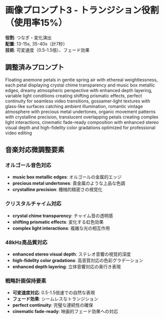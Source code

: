 # 画像プロンプト3 - トランジション役割（使用率15%）

**役割**: つなぎ・変化演出  
**配置**: 13-15s, 35-40s（計7秒）  
**技術**: 可変速度（0.5-1.5倍）、フェード効果  

## 調整済みプロンプト

Floating anemone petals in gentle spring air with ethereal weightlessness, each petal displaying crystal chime transparency and music box metallic edges, dreamy atmospheric perspective with enhanced depth layering, variable light conditions creating shifting prismatic effects, perfect continuity for seamless video transitions, gossamer-light textures with glass-like surfaces catching ambient illumination, romantic vintage atmosphere with precious metal undertones, organic movement patterns with crystalline precision, translucent overlapping petals creating complex light interactions, cinematic fade-ready composition with enhanced stereo visual depth and high-fidelity color gradations optimized for professional video editing

## 音楽対応微調整要素

### オルゴール音色対応
- **music box metallic edges**: オルゴールの金属的エッジ
- **precious metal undertones**: 貴金属のような上品な色調
- **crystalline precision**: 機械的精密さの視覚化

### クリスタルチャイム対応
- **crystal chime transparency**: チャイム音の透明感
- **shifting prismatic effects**: 変化する虹色効果
- **complex light interactions**: 複雑な光の相互作用

### 48kHz高品質対応
- **enhanced stereo visual depth**: ステレオ音響の視覚的深度
- **high-fidelity color gradations**: 高音質対応の色彩グラデーション
- **enhanced depth layering**: 立体音響対応の奥行き表現

### 戦略計画保持要素
- **可変速度対応**: 0.5-1.5倍速での自然な表現
- **フェード効果**: シームレスなトランジション
- **perfect continuity**: 完璧な連続性の確保
- **cinematic fade-ready**: 映画的フェード効果への対応